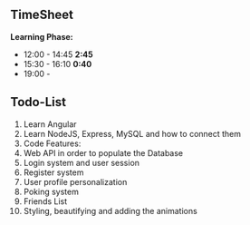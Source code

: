 ## TimeSheet
**Learning Phase:**
* 12:00 - 14:45 **2:45**
* 15:30 - 16:10 **0:40**
* 19:00 - 

## Todo-List

1. Learn Angular
2. Learn NodeJS, Express, MySQL and how to connect them
3. Code
  Features:
  1. Web API in order to populate the Database
  2. Login system and user session
  3. Register system
  4. User profile personalization
  5. Poking system
  6. Friends List
  7. Styling, beautifying and adding the animations

